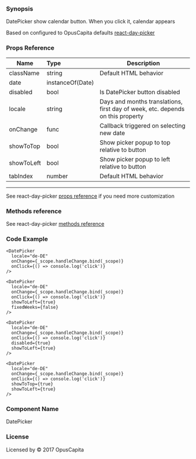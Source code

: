 ### Synopsis

DatePicker show calendar button. When you click it, calendar appears

Based on configured to OpusCapita defaults [react-day-picker](https://github.com/gpbl/react-day-picker)

### Props Reference

| Name                           | Type                    | Description                                                                    |
| ------------------------------ | :---------------------- | -----------------------------------------------------------                    |
| className                      | string                  | Default HTML behavior                                                          |
| date                           | instanceOf(Date)        |                                                                                |
| disabled                       | bool                    | Is DatePicker button disabled                                                  |
| locale                         | string                  | Days and months translations, first day of week, etc. depends on this property |
| onChange                       | func                    | Callback triggered on selecting new date                                       |
| showToTop                      | bool                    | Show picker popup to top relative to button                                    |
| showToLeft                     | bool                    | Show picker popup to left relative to button                                   |
| tabIndex                       | number                  | Default HTML behavior                                                          |

***

See react-day-picker [props reference](http://react-day-picker.js.org/APIProps.html) if you need more customization

### Methods reference

See react-day-picker [methods reference](http://react-day-picker.js.org/APIMethods.html)

### Code Example

```
<DatePicker 
  locale="de-DE"
  onChange={_scope.handleChange.bind(_scope)}
  onClick={() => console.log('click')}
/>

<DatePicker
  locale="de-DE"
  onChange={_scope.handleChange.bind(_scope)}
  onClick={() => console.log('click')}
  showToLeft={true}
  fixedWeeks={false}
/>

<DatePicker 
  locale="de-DE"
  onChange={_scope.handleChange.bind(_scope)}
  onClick={() => console.log('click')}
  disabled={true}
  showToLeft={true}
/>

<DatePicker
  locale="de-DE"
  onChange={_scope.handleChange.bind(_scope)}
  onClick={() => console.log('click')}
  showToTop={true}
  showToLeft={true}
/>
```

### Component Name

DatePicker

### License

Licensed by © 2017 OpusCapita
